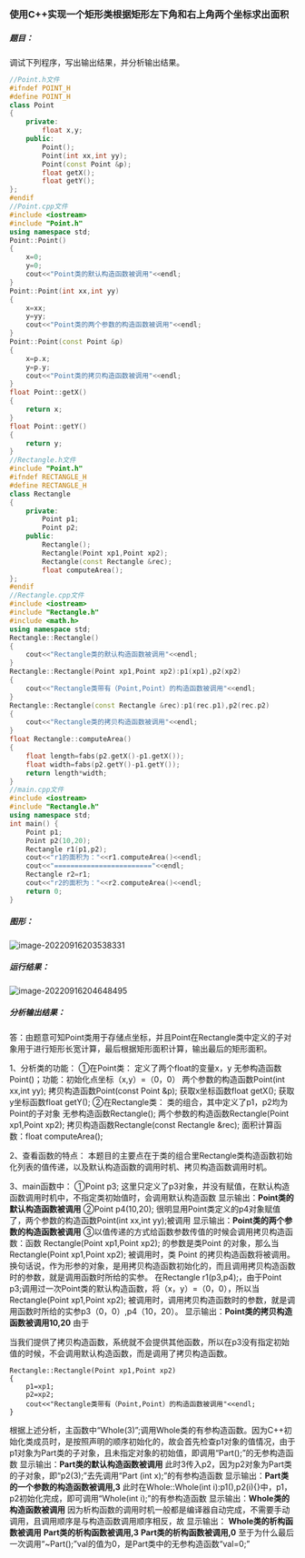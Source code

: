 ### 使用C++实现一个矩形类根据矩形左下角和右上角两个坐标求出面积

##### **题目：**

调试下列程序，写出输出结果，并分析输出结果。

```c++
//Point.h文件
#ifndef POINT_H
#define POINT_H
class Point
{
	private:
		float x,y;
	public:
		Point();
		Point(int xx,int yy);
		Point(const Point &p); 
		float getX();
		float getY(); 
};
#endif
//Point.cpp文件
#include <iostream>
#include "Point.h"
using namespace std; 
Point::Point()
{
	x=0;
	y=0;
	cout<<"Point类的默认构造函数被调用"<<endl;
} 
Point::Point(int xx,int yy)
{
	x=xx;
	y=yy;
	cout<<"Point类的两个参数的构造函数被调用"<<endl; 
} 
Point::Point(const Point &p)
{
	x=p.x;
	y=p.y;
	cout<<"Point类的拷贝构造函数被调用"<<endl;
}
float Point::getX()
{
	return x;
}
float Point::getY()
{
	return y;
}
//Rectangle.h文件
#include "Point.h" 
#ifndef RECTANGLE_H
#define RECTANGLE_H
class Rectangle
{
	private:
		Point p1;
		Point p2;
	public:
		Rectangle();
		Rectangle(Point xp1,Point xp2);
		Rectangle(const Rectangle &rec);
		float computeArea();
};
#endif 
//Rectangle.cpp文件
#include <iostream>
#include "Rectangle.h"
#include <math.h> 
using namespace std;
Rectangle::Rectangle()
{
	cout<<"Rectangle类的默认构造函数被调用"<<endl;
}
Rectangle::Rectangle(Point xp1,Point xp2):p1(xp1),p2(xp2)
{
	cout<<"Rectangle类带有（Point,Point）的构造函数被调用"<<endl;
}
Rectangle::Rectangle(const Rectangle &rec):p1(rec.p1),p2(rec.p2)
{
	cout<<"Rectangle类的拷贝构造函数被调用"<<endl;
}
float Rectangle::computeArea()
{
	float length=fabs(p2.getX()-p1.getX());
	float width=fabs(p2.getY()-p1.getY());
	return length*width;
} 
//main.cpp文件
#include <iostream>
#include "Rectangle.h"
using namespace std;
int main() {
	Point p1;
	Point p2(10,20);
	Rectangle r1(p1,p2);
	cout<<"r1的面积为："<<r1.computeArea()<<endl;
	cout<<"========================"<<endl;
	Rectangle r2=r1;
	cout<<"r2的面积为："<<r2.computeArea()<<endl;
	return 0;
}
```

##### **图形：**

![image-20220916203538331](https://cdn.jsdelivr.net/gh/SanShuiHT-7/Typora-Figure-bed2/image-20220916203538331.png)

##### **运行结果：**

![image-20220916204648495](https://cdn.jsdelivr.net/gh/SanShuiHT-7/Typora-Figure-bed2/image-20220916204648495.png)

##### **分析输出结果：**

答：由题意可知Point类用于存储点坐标，并且Point在Rectangle类中定义的子对象用于进行矩形长宽计算，最后根据矩形面积计算，输出最后的矩形面积。

1、分析类的功能：
①在Point类：
定义了两个float的变量x，y
无参构造函数Point()；功能：初始化点坐标（x,y）=（0，0）
两个参数的构造函数Point(int xx,int yy);
拷贝构造函数Point(const Point &p);
获取x坐标函数float getX();
获取y坐标函数float getY(); 
②在Rectangle类：
类的组合，其中定义了p1，p2均为Point的子对象
无参构造函数Rectangle();
两个参数的构造函数Rectangle(Point xp1,Point xp2);
拷贝构造函数Rectangle(const Rectangle &rec);
面积计算函数：float computeArea();

2、查看函数的特点：
本题目的主要点在于类的组合里Rectangle类构造函数初始化列表的值传递，以及默认构造函数的调用时机、拷贝构造函数调用时机。

3、main函数中：
①Point p3; 这里只定义了p3对象，并没有赋值，在默认构造函数调用时机中，不指定类初始值时，会调用默认构造函数
显示输出：**Point类的默认构造函数被调用**
②Point p4(10,20); 很明显用Point类定义的p4对象赋值了，两个参数的构造函数Point(int xx,int yy);被调用
显示输出：**Point类的两个参数的构造函数被调用**
③以值传递的方式给函数参数传值的时候会调用拷贝构造函数：函数 Rectangle(Point xp1,Point xp2); 的参数是类Point 的对象，那么当 Rectangle(Point xp1,Point xp2); 被调用时，类 Point 的拷贝构造函数将被调用。换句话说，作为形参的对象，是用拷贝构造函数初始化的，而且调用拷贝构造函数时的参数，就是调用函数时所给的实参。
在Rectangle r1(p3,p4);，由于Point p3;调用过一次Point类的默认构造函数，将（x，y）=（0，0），所以当 Rectangle(Point xp1,Point xp2); 被调用时，调用拷贝构造函数时的参数，就是调用函数时所给的实参p3（0，0）,p4（10，20）。
显示输出：**Point类的拷贝构造函数被调用10,20**
由于

当我们提供了拷贝构造函数，系统就不会提供其他函数，所以在p3没有指定初始值的时候，不会调用默认构造函数，而是调用了拷贝构造函数。

```
Rectangle::Rectangle(Point xp1,Point xp2)
{
	p1=xp1;
	p2=xp2;
	cout<<"Rectangle类带有（Point,Point）的构造函数被调用"<<endl;
}
```

根据上述分析，主函数中“Whole(3)”;调用Whole类的有参构造函数。因为C++初始化类成员时，是按照声明的顺序初始化的，故会首先检查p1对象的值情况，由于p1对象为Part类的子对象，且未指定对象的初始值，即调用“Part();”的无参构造函数 
显示输出：**Part类的默认构造函数被调用**
此时3传入p2，因为p2对象为Part类的子对象，即“p2(3);”去先调用“Part (int x);”的有参构造函数 
显示输出：**Part类的一个参数的构造函数被调用,3**
此时在Whole::Whole(int i):p1(),p2(i){}中，p1，p2初始化完成，即可调用“Whole(int i);”的有参构造函数 
显示输出：**Whole类的构造函数被调用**
因为析构函数的调用时机一般都是编译器自动完成，不需要手动调用，且调用顺序是与构造函数调用顺序相反，故
显示输出：
**Whole类的析构函数被调用**
**Part类的析构函数被调用,3**
**Part类的析构函数被调用,0**
至于为什么最后一次调用“~Part();”val的值为0，是Part类中的无参构造函数“val=0;”